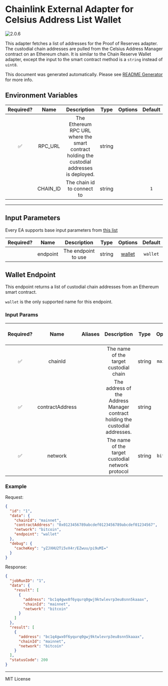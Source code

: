 # Chainlink External Adapter for Celsius Address List Wallet

![2.0.6](https://img.shields.io/github/package-json/v/smartcontractkit/external-adapters-js?filename=packages/sources/celsius-address-list/package.json)

This adapter fetches a list of addresses for the Proof of Reserves adapter. The custodial chain addresses are pulled from the Celsius Address Manager contract on an Ethereum chain. It is similar to the Chain Reserve Wallet adapter, except the input to the smart contract method is a `string` instead of `uint8`.

This document was generated automatically. Please see [README Generator](../../scripts#readme-generator) for more info.

## Environment Variables

| Required? |   Name   |                                        Description                                         |  Type  | Options | Default |
| :-------: | :------: | :----------------------------------------------------------------------------------------: | :----: | :-----: | :-----: |
|    ✅     | RPC_URL  | The Ethereum RPC URL where the smart contract holding the custodial addresses is deployed. | string |         |         |
|           | CHAIN_ID |                                 The chain id to connect to                                 | string |         |   `1`   |

---

## Input Parameters

Every EA supports base input parameters from [this list](../../core/bootstrap#base-input-parameters)

| Required? |   Name   |     Description     |  Type  |          Options           | Default  |
| :-------: | :------: | :-----------------: | :----: | :------------------------: | :------: |
|           | endpoint | The endpoint to use | string | [wallet](#wallet-endpoint) | `wallet` |

## Wallet Endpoint

This endpoint returns a list of custodial chain addresses from an Ethereum smart contract.

`wallet` is the only supported name for this endpoint.

### Input Params

| Required? |      Name       | Aliases |                                 Description                                  |  Type  |  Options  | Default | Depends On | Not Valid With |
| :-------: | :-------------: | :-----: | :--------------------------------------------------------------------------: | :----: | :-------: | :-----: | :--------: | :------------: |
|    ✅     |     chainId     |         |                    The name of the target custodial chain                    | string | `mainnet` |         |            |                |
|    ✅     | contractAddress |         | The address of the Address Manager contract holding the custodial addresses. | string |           |         |            |                |
|    ✅     |     network     |         |              The name of the target custodial network protocol               | string | `bitcoin` |         |            |                |

### Example

Request:

```json
{
  "id": "1",
  "data": {
    "chainId": "mainnet",
    "contractAddress": "0x0123456789abcdef0123456789abcdef01234567",
    "network": "bitcoin",
    "endpoint": "wallet"
  },
  "debug": {
    "cacheKey": "yZJXHU2Ti5vX4r/EZwuu/pi9uMI="
  }
}
```

Response:

```json
{
  "jobRunID": "1",
  "data": {
    "result": [
      {
        "address": "bc1q4gwx0f6yqurq0gwj9ktwlevrp3eu8snn5kaaax",
        "chainId": "mainnet",
        "network": "bitcoin"
      }
    ]
  },
  "result": [
    {
      "address": "bc1q4gwx0f6yqurq0gwj9ktwlevrp3eu8snn5kaaax",
      "chainId": "mainnet",
      "network": "bitcoin"
    }
  ],
  "statusCode": 200
}
```

---

MIT License
